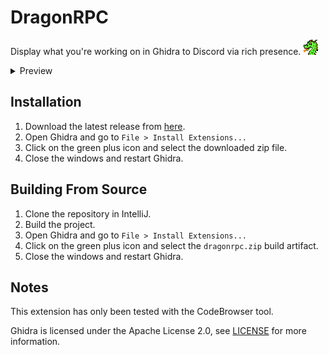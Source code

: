# DragonRPC
Display what you're working on in Ghidra to Discord via rich presence. ![greenDragon24](images/greenDragon24.png)

<details>
  <summary>Preview</summary>
  <img src="images/preview.gif" alt="Preview"/>
</details>

## Installation
1. Download the latest release from [here](https://github.com/yntha/DragonRPC/releases/latest).
2. Open Ghidra and go to `File > Install Extensions...`
3. Click on the green plus icon and select the downloaded zip file.
4. Close the windows and restart Ghidra.

## Building From Source
1. Clone the repository in IntelliJ.
2. Build the project.
3. Open Ghidra and go to `File > Install Extensions...`
4. Click on the green plus icon and select the `dragonrpc.zip` build artifact.
5. Close the windows and restart Ghidra.

## Notes
This extension has only been tested with the CodeBrowser tool.

Ghidra is licensed under the Apache License 2.0, see [LICENSE](LICENSE) for more information.
